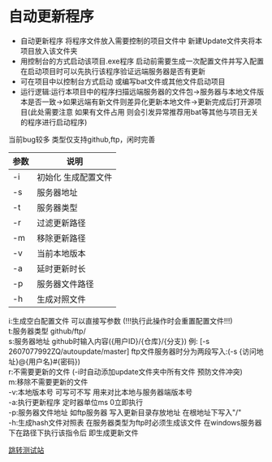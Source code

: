 # 自动更新程序

* 自动更新程序 将程序文件放入需要控制的项目文件中 新建Update文件夹将本项目放入该文件夹 
* 用控制台的方式启动该项目.exe程序 启动前需要生成一次配置文件并写入配置 在启动项目时可以先执行该程序验证远端服务器是否有更新
* 可在项目中以控制台方式启动 或编写bat文件或其他文件启动项目
* 运行逻辑:运行本项目中的程序扫描远端服务器的文件包->服务器与本地文件版本是否一致->如果远端有新文件则差异化更新本地文件->更新完成后打开源项目(此处需要注意 如果有文件占用 则会引发异常推荐用bat等其他与项目无关的程序进行启动程序)

当前bug较多 类型仅支持github,ftp，闲时完善

| 参数 | 说明 |
| ------- | ------- |
|-i|初始化 生成配置文件|
|-s|服务器地址|
|-t|服务器类型|
|-r|过滤更新路径|
|-m|移除更新路径|
|-v|当前本地版本|
|-a|延时更新时长|
|-p|服务器文件路径|
|-h|生成对照文件|

i:生成空白配置文件 可以直接写参数 (!!!执行此操作时会重置配置文件!!!)  
t:服务器类型 github/ftp/  
s:服务器地址 github时输入内容({用户ID}/{仓库}/{分支}) 例: [-s 2607077992ZQ/autoupdate/master]  ftp文件服务器时分为两段写入:(-s {访问地址}@{用户名}#{密码})  
r:不需要更新的文件 (-i时自动添加update文件夹中所有文件 预防文件冲突)  
m:移除不需要更新的文件  
-v:本地版本号 可写可不写 用来对比本地与服务器端版本号  
-a:执行更新程序 定时器单位ms 0立即执行  
-p:服务器文件地址 如ftp服务器 写入更新目录存放地址 在根地址下写入"/"   
-h:生成hash文件对照表 在服务器类型为ftp时必须生成该文件 在windows服务器下在路径下执行该指令后 即生成更新文件  

[跳转测试站](https://github.com/2607077992ZQ/ProjectTest)